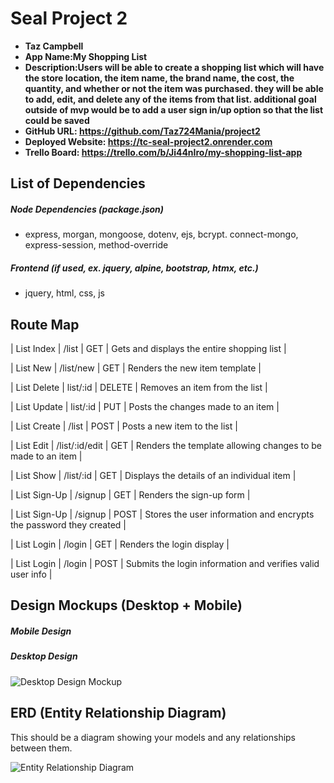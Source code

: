 # Seal Project 2

- **Taz Campbell**
- **App Name:My Shopping List**
- **Description:Users will be able to create a shopping list which will have the store location, the item name, the brand name, the cost, the quantity, and whether or not the item was purchased. they will be able to add, edit, and delete any of the items from that list. additional goal outside of mvp would be to add a user sign in/up option so that the list could be saved**
- **GitHub URL: https://github.com/Taz724Mania/project2**
- **Deployed Website: https://tc-seal-project2.onrender.com**
- **Trello Board: https://trello.com/b/Ji44nIro/my-shopping-list-app**

## List of Dependencies

##### Node Dependencies (package.json)

- express, morgan, mongoose, dotenv, ejs, bcrypt. connect-mongo, express-session, method-override

##### Frontend (if used, ex. jquery, alpine, bootstrap, htmx, etc.)

- jquery, html, css, js

## Route Map


| List Index | /list | GET | Gets and displays the entire shopping list |

| List New | /list/new | GET | Renders the new item template |

| List Delete | list/:id | DELETE | Removes an item from the list |

| List Update | list/:id | PUT | Posts the changes made to an item |

| List Create | /list | POST | Posts a new item to the list |

| List Edit | /list/:id/edit | GET | Renders the template allowing changes to be made to an item |

| List Show | /list/:id | GET | Displays the details of an individual item |

| List Sign-Up | /signup | GET | Renders the sign-up form |

| List Sign-Up | /signup | POST | Stores the user information and encrypts the password they created |

| List Login | /login | GET | Renders the login display |

| List Login | /login | POST | Submits the login information and verifies valid user info |

## Design Mockups (Desktop + Mobile)

##### Mobile Design



##### Desktop Design

![Desktop Design Mockup](./url-to-picture.jpg)

## ERD (Entity Relationship Diagram)

This should be a diagram showing your models and any relationships between them.

![Entity Relationship Diagram](./url-to-picture.jpg)
